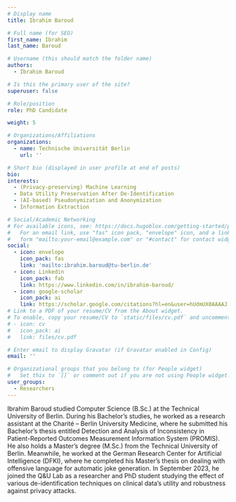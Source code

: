 ```yaml
---
# Display name
title: Ibrahim Baroud

# Full name (for SEO)
first_name: Ibrahim
last_name: Baroud

# Username (this should match the folder name)
authors:
  - Ibrahim Baroud

# Is this the primary user of the site?
superuser: false

# Role/position
role: PhD Candidate

weight: 5

# Organizations/Affiliations
organizations:
  - name: Technische Universität Berlin
    url: ''

# Short bio (displayed in user profile at end of posts)
bio: 
interests:
  - (Privacy-preserving) Machine Learning
  - Data Utility Preservation After De-Identification
  - (AI-based) Pseudonymization and Anonymization
  - Information Extraction

# Social/Academic Networking
# For available icons, see: https://docs.hugoblox.com/getting-started/page-builder/#icons
#   For an email link, use "fas" icon pack, "envelope" icon, and a link in the
#   form "mailto:your-email@example.com" or "#contact" for contact widget.
social:
  - icon: envelope
    icon_pack: fas
    link: 'mailto:ibrahim.baroud@tu-berlin.de'
  - icon: Linkedin
    icon_pack: fab
    link: https://www.linkedin.com/in/ibrahim-baroud/
  - icon: google-scholar
    icon_pack: ai
    link: https://scholar.google.com/citations?hl=en&user=hUdmUX0AAAAJ
# Link to a PDF of your resume/CV from the About widget.
# To enable, copy your resume/CV to `static/files/cv.pdf` and uncomment the lines below.
# - icon: cv
#   icon_pack: ai
#   link: files/cv.pdf

# Enter email to display Gravatar (if Gravatar enabled in Config)
email: ''

# Organizational groups that you belong to (for People widget)
#   Set this to `[]` or comment out if you are not using People widget.
user_groups:
  - Researchers
---
```

Ibrahim Baroud studied Computer Science (B.Sc.) at the Technical University of Berlin. During his Bachelor’s studies, he worked as a research assistant at the Charité – Berlin University Medicine, where he submitted his Bachelor’s thesis entitled Detection and Analysis of Inconsistency in Patient-Reported Outcomes Measurement Information System (PROMIS). He also holds a Master’s degree (M.Sc.) from the Technical University of Berlin. Meanwhile, he worked at the German Research Center for Artificial Intelligence (DFKI), where he completed his Master’s thesis on dealing with offensive language for automatic joke generation. In September 2023, he joined the Q&U Lab as a researcher and PhD student studying the effect of various de-identification techniques on clinical data’s utility and robustness against privacy attacks.
